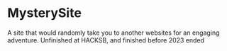 # MysterySite

A site that would randomly take you to another websites for an engaging adventure. Unfinished at HACKSB, and finished before 2023 ended

